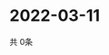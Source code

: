 # 2022-03-11
  共 0条

  <!-- BEGIN -->
  <!-- 最后更新时间Fri Mar 11 2022 16:09:24 GMT+0000 (Coordinated Universal Time) -->
  
  <!-- END -->
  
  